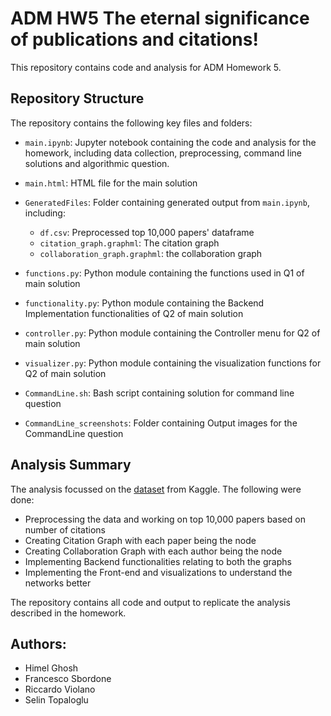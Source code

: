 # ADM HW5 The eternal significance of publications and citations!

This repository contains code and analysis for ADM Homework 5.

## Repository Structure

The repository contains the following key files and folders:

- `main.ipynb`: Jupyter notebook containing the code and analysis for the homework, including data collection, preprocessing, command line solutions and algorithmic question.
  
- `main.html`: HTML file for the main solution
  
- `GeneratedFiles`: Folder containing generated output from `main.ipynb`, including:
  - `df.csv`: Preprocessed top 10,000 papers' dataframe 
  - `citation_graph.graphml`: The citation graph
  - `collaboration_graph.graphml`: the collaboration graph
  
- `functions.py`: Python module containing the functions used in Q1 of main solution
  
- `functionality.py`: Python module containing the Backend Implementation functionalities of Q2 of main solution
  
- `controller.py`: Python module containing the Controller menu for Q2 of main solution
  
- `visualizer.py`: Python module containing the visualization functions for Q2 of main solution

- `CommandLine.sh`: Bash script containing solution for command line question
  
- `CommandLine_screenshots`: Folder containing Output images for the CommandLine question




## Analysis Summary

The analysis focussed on the [dataset](https://www.kaggle.com/datasets/mathurinache/citation-network-dataset) from Kaggle. The following were done:
- Preprocessing the data and working on top 10,000 papers based on number of citations
- Creating Citation Graph with each paper being the node
- Creating Collaboration Graph with each author being the node
- Implementing Backend functionalities relating to both the graphs
- Implementing the Front-end and visualizations to understand the networks better

The repository contains all code and output to replicate the analysis described in the homework.

## Authors:

- Himel Ghosh
- Francesco Sbordone
- Riccardo Violano
- Selin Topaloglu
